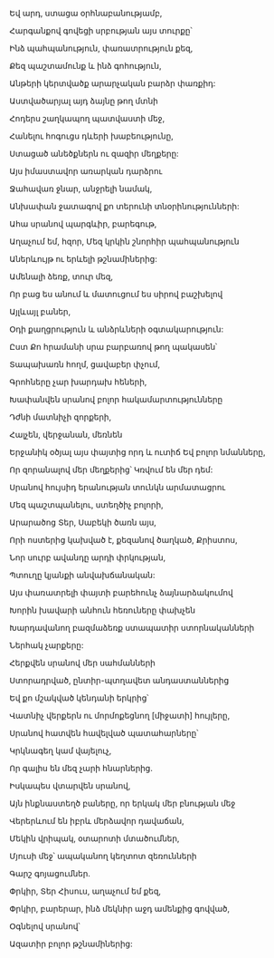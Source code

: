 Եվ արդ, ստացա օրհնաբանությամբ,

Հարգանքով գովեցի սրբության այս տուրքը՝

Ինձ պահպանություն, փառատրություն քեզ,

Քեզ պաշտամունք և ինձ գոհություն,

Անթերի կերտվածք արարչական բարձր փառքիդ:

Աստվածարյալ այդ ձայնը թող մտնի

Հոդերս շաղկապող պատվաստի մեջ,

Հանելու հոգուցս դևերի խաբեությունը,

Ստացած անեծքներն ու զազիր մեղքերը:

Այս իմաստավոր առարկան դարձրու

Ջահավառ ջնար, անջրելի նամակ,

Անխափան ջատագով քո տերունի տնօրինությունների:

Ահա սրանով պարգևիր, բարեգութ,

Աղաչում եմ, հզոր, Մեզ կրկին շնորհիր պահպանություն

Աներևույթ ու երևելի թշնամիներից:

Ամենալի ձեռք, տուր մեզ,

Որ բաց ես անում և մատուցում ես սիրով բաշխելով

Այլևայլ բաներ,

Օդի քաղցրություն և անձրևների օգտակարություն:

Ըստ Քո հրամանի սրա բարբառով թող պակասեն՝

Տապախառն հողմ, ցավաբեր փչում,

Գրոհները չար խարդախ հեների,

Խափանվեն սրանով բոլոր հակամարտությունները

Դժնի մատնիչի զորքերի,

Հալչեն, վերջանան, մեռնեն

Երջանիկ օծյալ այս փայտից որդ և ուտիճ Եվ բոլոր նմանները,

Որ զորանալով մեր մեղքերից՝ Կռվում են մեր դեմ:

Սրանով հույսիդ երանության տունկն արմատացրու

Մեզ պաշտպանելու, ստեղծիչ բոլորի,

Արարածոց Տեր, Սաբեկի ծառն այս,

Որի ոստերից կախված է, քեզանով ծաղկած, Քրիստոս,

Նոր սուրբ ավանդը արդի փրկության,

Պտուղը կյանքի անվախճանական:

Այս փառատրելի փայտի բարեհունչ ձայնարձակումով

Խորին խավարի անհուն հեռուները փախչեն

Խարդավանող բազմաձեռք ստապատիր ստորնականների

Ներհակ չարքերը:

Հերքվեն սրանով մեր սահմանների

Ստորադրված, ընտիր-պտղավետ անդաստաններից

Եվ քո մշակված կենդանի երկրից՝

Վատնիչ վերքերն ու մորմոքեցնող [միջատի] հույլերը,

Սրանով հատվեն հավելված պատահարները՝

Կրկնագեղ կամ վայելուչ,

Որ գալիս են մեզ չարի հնարներից.

Իսկապես վտարվեն սրանով,

Այն ինքնաստեղծ բաները, որ երկակ մեր բնության մեջ

Վերերևում են իբրև մերձավոր դավաճան,

Մեկին վրիպակ, օտարոտի մտածումներ,

Մյուսի մեջ՝ ապականող կեղտոտ զեռունների

Գարշ գոյացումներ.

Փրկիր, Տեր Հիսուս, աղաչում եմ քեզ,

Փրկիր, բարերար, ինձ մեկնիր աջդ ամենքից գովված,

Օգնելով սրանով՝

Ազատիր բոլոր թշնամիներից: